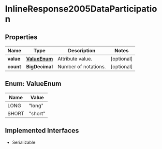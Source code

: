 

# InlineResponse2005DataParticipation


## Properties

Name | Type | Description | Notes
------------ | ------------- | ------------- | -------------
**value** | [**ValueEnum**](#ValueEnum) | Attribute value. |  [optional]
**count** | **BigDecimal** | Number of notations. |  [optional]



## Enum: ValueEnum

Name | Value
---- | -----
LONG | &quot;long&quot;
SHORT | &quot;short&quot;


## Implemented Interfaces

* Serializable


